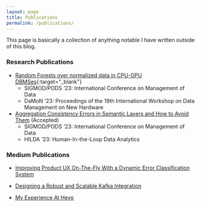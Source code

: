 ```yaml
---
layout: page
title: Publications
permalink: /publications/
---
```


This page is basically a collection of anything notable I have written outside of this blog.

### Research Publications
- [Random Forests over normalized data in CPU-GPU DBMSes](https://dl.acm.org/doi/10.1145/3592980.3595318){:target="_blank"}
    - SIGMOD/PODS ‘23: International Conference on Management of Data
    - DaMoN ‘23: Proceedings of the 19th International Workshop on Data Management on New Hardware
- [Aggregation Consistency Errors in Semantic Layers and How to Avoid Them]() (Accepted)
    - SIGMOD/PODS ‘23: International Conference on Management of Data
    - HILDA ‘23: Human-In-the-Loop Data Analytics

### Medium Publications

- [Improving Product UX On-The-Fly With a Dynamic Error Classification System](https://medium.com/hevo-data-engineering/a-robust-error-classification-system-9b2681d0b748)

- [Designing a Robust and Scalable Kafka Integration](https://medium.com/hevo-data-engineering/designing-a-robust-and-scalable-kafka-integration-3dc351e2d92)

- [My Experience At Hevo](https://medium.com/hevo-data-engineering/my-experience-at-hevo-ba3e26620bdd)